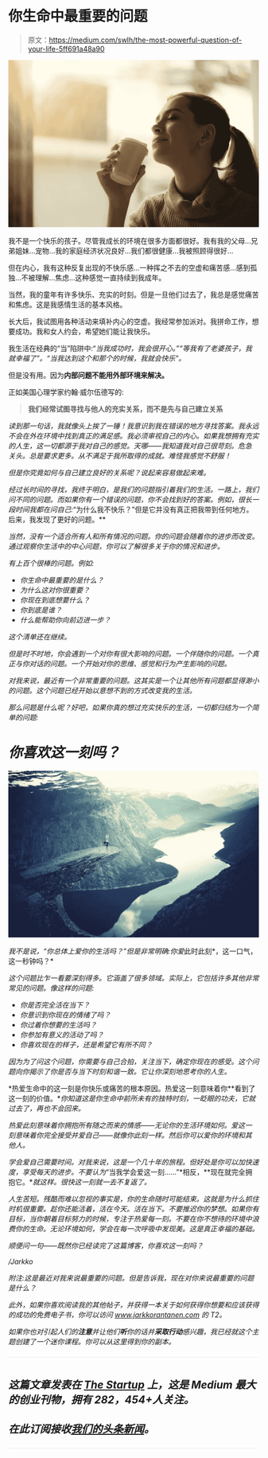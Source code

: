 # 你生命中最重要的问题

> 原文：<https://medium.com/swlh/the-most-powerful-question-of-your-life-5ff691a48a90>

![](img/181ce0be000652d659386e4e5b592578.png)

我不是一个快乐的孩子。尽管我成长的环境在很多方面都很好。我有我的父母…兄弟姐妹…宠物…我的家庭经济状况良好…我们都很健康…我被照顾得很好…

但在内心，我有这种反复出现的不快乐感…一种挥之不去的空虚和痛苦感…感到孤独…不被理解…焦虑…这种感觉一直持续到我成年。

当然，我的童年有许多快乐、充实的时刻。但是一旦他们过去了，我总是感觉痛苦和焦虑。这是我感情生活的基本风格。

长大后，我试图用各种活动来填补内心的空虚。我经常参加派对。我拼命工作，想要成功。我和女人约会，希望她们能让我快乐。

我生活在经典的“当”陷阱中:“*当我成功时，我会很开心。”“等我有了老婆孩子，我就幸福了”。“当我达到这个和那个的时候，我就会快乐”。*

但是没有用。因为**内部问题不能用外部环境来解决。**

正如美国心理学家约翰·威尔伍德写的:

> ****我们经常试图寻找与他人的充实关系，而不是先与自己建立关系****

*读到那一句话，我就像头上挨了一锤！我意识到我在错误的地方寻找答案。我永远不会在外在环境中找到真正的满足感。我必须审视自己的内心。如果我想拥有充实的人生，这一切都源于我对自己的感觉。天哪——我知道我对自己很苛刻。危急关头。总是要求更多。从不满足于我所取得的成就。难怪我感觉不舒服！*

*但是你究竟如何与自己建立良好的关系呢？说起来容易做起来难。*

*经过长时间的寻找，我终于明白，是我们的问题指引着我们的生活。一路上，我们问不同的问题。而如果你有一个错误的问题，你不会找到好的答案。例如，很长一段时间我都在问自己:*“为什么我不快乐？”但是它并没有真正把我带到任何地方。后来，我发现了更好的问题。**

*当然，没有一个适合所有人和所有情况的问题。你的问题会随着你的进步而改变。通过观察你生活中的中心问题，你可以了解很多关于你的情况和进步。*

*有上百个很棒的问题。例如:*

*   *你生命中最重要的是什么？*
*   *为什么这对你很重要？*
*   *你现在到底想要什么？*
*   *你到底是谁？*
*   *什么能帮助你向前迈进一步？*

*这个清单还在继续。*

*但是时不时地，你会遇到一个对你有很大影响的问题。一个伴随你的问题。一个真正与你对话的问题。一个开始对你的思维、感觉和行为产生影响的问题。*

*对我来说，最近有一个非常重要的问题。这其实是一个让其他所有问题都显得渺小的问题。这个问题已经开始以意想不到的方式改变我的生活。*

*那么问题是什么呢？好吧，如果你真的想过充实快乐的生活，一切都归结为一个简单的问题:*

# *你喜欢这一刻吗？*

*![](img/07f556b224c799edd28a48147192c85d.png)*

*我不是说，“你总体上爱你的生活吗？”但是非常明确:你爱*此时此刻*，这一口气，这一秒钟吗？*

*这个问题比乍一看要深刻得多。它涵盖了很多领域。实际上，它包括许多其他非常常见的问题。像这样的问题:*

*   *你是否完全活在当下？*
*   *你意识到你现在的情绪了吗？*
*   *你过着你想要的生活吗？*
*   *你参加有意义的活动了吗？*
*   *你喜欢现在的样子，还是希望它有所不同？*

*因为为了问这个问题，你需要与自己合拍，关注当下，确定你现在的感受。这个问题向你揭示了你是否与当下时刻和谐一致。它让你深刻地思考你的人生。*

*热爱生命中的这一刻是你快乐或痛苦的根本原因。热爱这一刻意味着你**看到了这一刻的价值。**你知道这是你生命中前所未有的独特时刻，一眨眼的功夫，它就过去了，再也不会回来。*

*热爱此刻意味着你拥抱所有随之而来的情感——无论你的生活环境如何。爱这一刻意味着你完全接受并爱自己——就像你此刻一样。然后你可以爱你的环境和其他人。*

*学会爱自己需要时间。对我来说，这是一个几十年的旅程。但好处是你可以加快速度，享受每天的进步。不要认为*“当我学会爱这一刻……”*相反，**现在就完全拥抱它。**就这样。很快这一刻就一去不复返了。*

*人生苦短。残酷而难以忽视的事实是，你的生命随时可能结束。这就是为什么抓住时机很重要。趁你还能活着，活在今天。活在当下。不要推迟你的梦想。如果你有目标，当你朝着目标努力的时候，专注于热爱每一刻。不要在你不想待的环境中浪费你的生命。无论环境如何，学会在每一次呼吸中发现美。这是真正幸福的基础。*

*顺便问一句——既然你已经读完了这篇博客，你喜欢这一刻吗？*

*/Jarkko*

*附注:这是最近对我来说最重要的问题。但是告诉我，现在对你来说最重要的问题是什么？*

*此外，如果你喜欢阅读我的其他帖子，并获得一本关于如何获得你想要和应该获得的成功的免费电子书，你可以访问 www.jarkkorantanen.com 的 T2。*

*如果你也对引起人们的**注意**并让他们**听**你的话并**采取行动**感兴趣，我已经就这个主题创建了一个迷你课程。你可以从这里得到你的副本。*

*![](img/731acf26f5d44fdc58d99a6388fe935d.png)*

## *这篇文章发表在 [The Startup](https://medium.com/swlh) 上，这是 Medium 最大的创业刊物，拥有 282，454+人关注。*

## *在此订阅接收[我们的头条新闻](http://growthsupply.com/the-startup-newsletter/)。*

*![](img/731acf26f5d44fdc58d99a6388fe935d.png)*